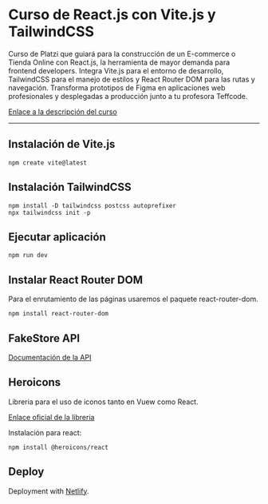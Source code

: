 # Curso de React.js con Vite.js y TailwindCSS

Curso de Platzi que guiará para la construcción de un E-commerce o Tienda Online con React.js, la herramienta de mayor demanda para frontend developers. Integra Vite.js para el entorno de desarrollo, TailwindCSS para el manejo de estilos y React Router DOM para las rutas y navegación. Transforma prototipos de Figma en aplicaciones web profesionales y desplegadas a producción junto a tu profesora Teffcode.

[Enlace a la descripción del curso](https://platzi.com/cursos/react-vite-tailwindcss/)


----

## Instalación de Vite.js

```
npm create vite@latest
```

## Instalación TailwindCSS

```
npm install -D tailwindcss postcss autoprefixer  
npx tailwindcss init -p
```

## Ejecutar aplicación

```
npm run dev
```

## Instalar React Router DOM

Para el enrutamiento de las páginas usaremos el paquete react-router-dom.

```
npm install react-router-dom
```

## FakeStore API

[Documentación de la API](https://fakeapi.platzi.com/)

## Heroicons

Libreria para el uso de iconos tanto en Vuew como React.

[Enlace oficial de la libreria](https://heroicons.com/)

Instalación para react:

```
npm install @heroicons/react
```

## Deploy

Deployment with [Netlify](https://docs.netlify.com/cli/get-started/).